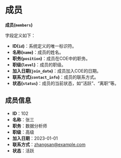 # 成员

**成员(`members`)** 

字段定义如下：

- **ID(`id`)**：系统定义的唯一标识符。
- **名称(`name`)**：成员的姓名。
- **职务(`position`)**：成员在COE中的职务。
- **职级(`level`)**：成员的职级。
- **加入日期(`join_date`)**：成员加入COE的日期。
- **联系方式(`contact_info`)**：成员的联系方式。
- **状态(`status`)**：成员的当前状态，如“活跃”、“离职”等。

## 成员信息

- **ID**：102
- **名称**：张三
- **职务**：数据分析师
- **职级**：高级
- **加入日期**：2023-01-01
- **联系方式**：zhangsan@example.com
- **状态**：活跃
